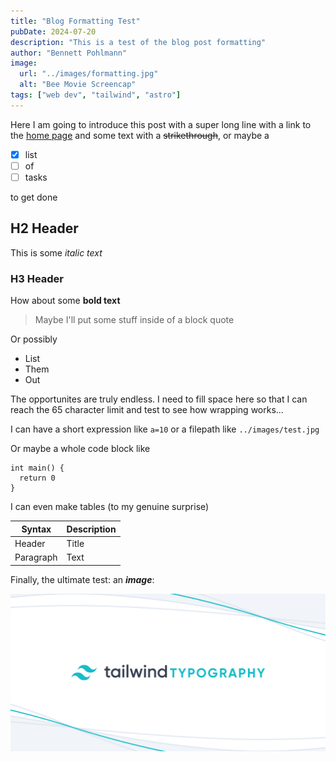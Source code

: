 ```yaml
---
title: "Blog Formatting Test"
pubDate: 2024-07-20
description: "This is a test of the blog post formatting"
author: "Bennett Pohlmann"
image:
  url: "../images/formatting.jpg"
  alt: "Bee Movie Screencap"
tags: ["web dev", "tailwind", "astro"]
---
```


Here I am going to introduce this post with a super long line with a link to the [home page](/) and some text with a ~~strikethrough~~, or maybe a

- [x] list
- [ ] of
- [ ] tasks

to get done

## H2 Header

This is some _italic text_

### H3 Header

How about some **bold text**

> Maybe I'll put some stuff inside of a block quote

Or possibly

- List
- Them
- Out

The opportunites are truly endless. I need to fill space here so that I can reach the 65 character limit and test to see how wrapping works...

I can have a short expression like `a=10` or a filepath like `../images/test.jpg`

Or maybe a whole code block like

```
int main() {
  return 0
}
```

I can even make tables (to my genuine surprise)

| Syntax    | Description |
| --------- | ----------- |
| Header    | Title       |
| Paragraph | Text        |

Finally, the ultimate test: an **_image_**:

![tailwind image](../images/formatting.jpg)
